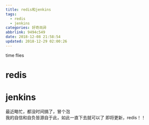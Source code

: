 ```yaml
---
title: redis和jenkins
tags:
  - redis
  - jenkins
categories: 好奇尚异
abbrlink: 9494c549
date: 2018-12-08 21:58:54
updated: 2018-12-29 02:00:26
---
```

time flies
# redis

# jenkins

最近略忙，都没时间搞了，冒个泡  
我的自信和自负皆源自于此，如此一直下去就可以了
即将更新，redis！！